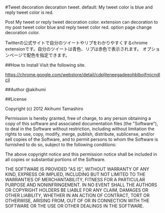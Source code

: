 #Tweet decoration
decoration tweet. default: My tweet color is blue and reply tweet color is red.

Post My tweet or reply tweet decoration color. extension can decoration to my post tweet color blue and reply tweet color red.
option page change decoration color.

Twitterの公式サイトで自分のツイートやリプをわかりやすくするchrome extensionです。自分のツイートは青色、リプは赤色で表示されます。
オプションページで配色を指定できます。

##How to Install
Visit the following site.

https://chrome.google.com/webstore/detail/cdpljleneegadeeohblbojfmicndlcil

##Author
@akihumi

##License

Copyright (c) 2012 Akihumi Tamashiro

Permission is hereby granted, free of charge, to any person obtaining a copy of this software and associated documentation files (the "Software"), to deal in the Software without restriction, including without limitation the rights to use, copy, modify, merge, publish, distribute, sublicense, and/or sell copies of the Software, and to permit persons to whom the Software is furnished to do so, subject to the following conditions:

The above copyright notice and this permission notice shall be included in all copies or substantial portions of the Software.

THE SOFTWARE IS PROVIDED "AS IS", WITHOUT WARRANTY OF ANY KIND, EXPRESS OR IMPLIED, INCLUDING BUT NOT LIMITED TO THE WARRANTIES OF MERCHANTABILITY, FITNESS FOR A PARTICULAR PURPOSE AND NONINFRINGEMENT. IN NO EVENT SHALL THE AUTHORS OR COPYRIGHT HOLDERS BE LIABLE FOR ANY CLAIM, DAMAGES OR OTHER LIABILITY, WHETHER IN AN ACTION OF CONTRACT, TORT OR OTHERWISE, ARISING FROM, OUT OF OR IN CONNECTION WITH THE SOFTWARE OR THE USE OR OTHER DEALINGS IN THE SOFTWARE.
